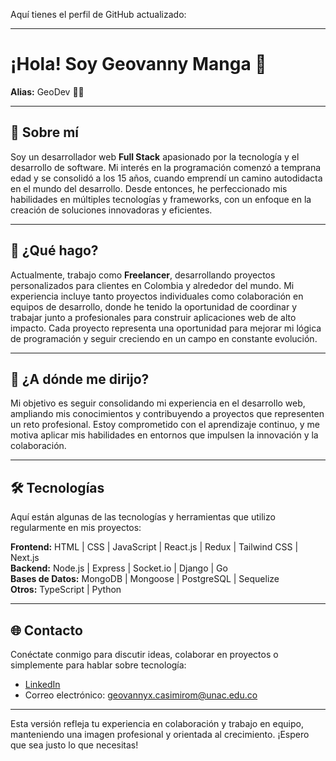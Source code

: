 Aquí tienes el perfil de GitHub actualizado:

---

# ¡Hola! Soy Geovanny Manga 🌟  
**Alias:** GeoDev 👨‍💻

---

## 💼 Sobre mí
Soy un desarrollador web **Full Stack** apasionado por la tecnología y el desarrollo de software. Mi interés en la programación comenzó a temprana edad y se consolidó a los 15 años, cuando emprendí un camino autodidacta en el mundo del desarrollo. Desde entonces, he perfeccionado mis habilidades en múltiples tecnologías y frameworks, con un enfoque en la creación de soluciones innovadoras y eficientes.

---

## 🎯 ¿Qué hago?
Actualmente, trabajo como **Freelancer**, desarrollando proyectos personalizados para clientes en Colombia y alrededor del mundo. Mi experiencia incluye tanto proyectos individuales como colaboración en equipos de desarrollo, donde he tenido la oportunidad de coordinar y trabajar junto a profesionales para construir aplicaciones web de alto impacto. Cada proyecto representa una oportunidad para mejorar mi lógica de programación y seguir creciendo en un campo en constante evolución.

---

## 🚀 ¿A dónde me dirijo?
Mi objetivo es seguir consolidando mi experiencia en el desarrollo web, ampliando mis conocimientos y contribuyendo a proyectos que representen un reto profesional. Estoy comprometido con el aprendizaje continuo, y me motiva aplicar mis habilidades en entornos que impulsen la innovación y la colaboración.

---

## 🛠️ Tecnologías
Aquí están algunas de las tecnologías y herramientas que utilizo regularmente en mis proyectos:

**Frontend:** HTML | CSS | JavaScript | React.js | Redux | Tailwind CSS | Next.js  
**Backend:** Node.js | Express | Socket.io | Django | Go  
**Bases de Datos:** MongoDB | Mongoose | PostgreSQL | Sequelize  
**Otros:** TypeScript | Python  

---

## 🌐 Contacto
Conéctate conmigo para discutir ideas, colaborar en proyectos o simplemente para hablar sobre tecnología:

- [LinkedIn](https://www.linkedin.com/in/geodev17/)
- Correo electrónico: [geovannyx.casimirom@unac.edu.co](mailto:geovannyx.casimirom@unac.edu.co)

---

Esta versión refleja tu experiencia en colaboración y trabajo en equipo, manteniendo una imagen profesional y orientada al crecimiento. ¡Espero que sea justo lo que necesitas!
